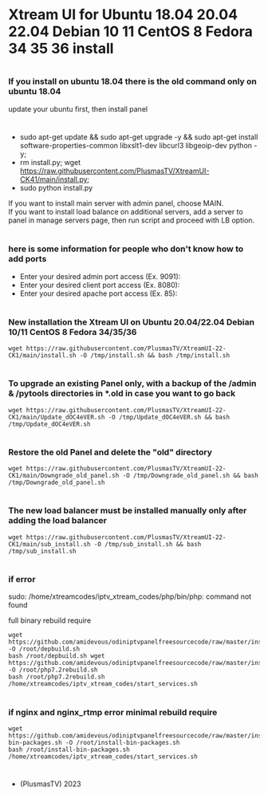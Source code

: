 # Xtream UI for Ubuntu 18.04 20.04 22.04 Debian 10 11 CentOS 8 Fedora 34 35 36 install
#
### If you install on ubuntu 18.04 there is the old command only on ubuntu 18.04
   update your ubuntu first, then install panel   
#
* sudo apt-get update && sudo apt-get upgrade -y && sudo apt-get install software-properties-common libxslt1-dev libcurl3 libgeoip-dev python -y;  
* rm install.py; wget https://raw.githubusercontent.com/PlusmasTV/XtreamUI-CK41/main/install.py; 
* sudo python install.py  
  
If you want to install main server with admin panel, choose MAIN.  
If you want to install load balance on additional servers, add a server to panel in manage servers page, then run script and proceed with LB option.  
#
#


### here is some information for people who don't know how to add ports

* Enter your desired admin port access (Ex. 9091):
* Enter your desired client port access (Ex. 8080):
* Enter your desired apache port access (Ex. 85):
#


### New installation the Xtream UI on Ubuntu 20.04/22.04 Debian 10/11 CentOS 8 Fedora 34/35/36

    wget https://raw.githubusercontent.com/PlusmasTV/XtreamUI-22-CK1/main/install.sh -O /tmp/install.sh && bash /tmp/install.sh

#
#


### To upgrade an existing Panel only, with a backup of the /admin & /pytools directories in *.old in case you want to go back
 
    wget https://raw.githubusercontent.com/PlusmasTV/XtreamUI-22-CK1/main/Update_dOC4eVER.sh -O /tmp/Update_dOC4eVER.sh && bash /tmp/Update_dOC4eVER.sh

#
#





### Restore the old Panel and delete the "old" directory

    wget https://raw.githubusercontent.com/PlusmasTV/XtreamUI-22-CK1/main/Downgrade_old_panel.sh -O /tmp/Downgrade_old_panel.sh && bash /tmp/Downgrade_old_panel.sh
    
#
#








### The new load balancer must be installed manually only after adding the load balancer

    wget https://raw.githubusercontent.com/PlusmasTV/XtreamUI-22-CK1/main/sub_install.sh -O /tmp/sub_install.sh && bash /tmp/sub_install.sh

#
#





### if error

sudo: /home/xtreamcodes/iptv_xtream_codes/php/bin/php: command not found

full binary rebuild require

    wget https://github.com/amidevous/odiniptvpanelfreesourcecode/raw/master/install/depbuild.sh -O /root/depbuild.sh
    bash /root/depbuild.sh wget https://github.com/amidevous/odiniptvpanelfreesourcecode/raw/master/install/php7.2rebuild.sh -O /root/php7.2rebuild.sh
    bash /root/php7.2rebuild.sh /home/xtreamcodes/iptv_xtream_codes/start_services.sh

#
#



### if nginx and nginx_rtmp error minimal rebuild require

    wget https://github.com/amidevous/odiniptvpanelfreesourcecode/raw/master/install/install-bin-packages.sh -O /root/install-bin-packages.sh
    bash /root/install-bin-packages.sh /home/xtreamcodes/iptv_xtream_codes/start_services.sh 
#
#   
   * (PlusmasTV) 2023
